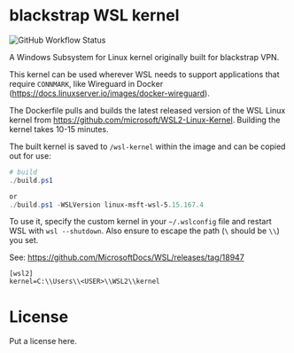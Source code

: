 # blackstrap WSL kernel

![GitHub Workflow Status](https://img.shields.io/github/actions/workflow/status/metabronx/blackstrap-wsl-kernel/build.yaml?label=latest%20build&style=flat-square)

A Windows Subsystem for Linux kernel originally built for blackstrap VPN.

This kernel can be used wherever WSL needs to support applications that require `CONNMARK`, like Wireguard in Docker (<https://docs.linuxserver.io/images/docker-wireguard>).

The Dockerfile pulls and builds the latest released version of the WSL Linux kernel from <https://github.com/microsoft/WSL2-Linux-Kernel>. Building the kernel takes 10-15 minutes.

The built kernel is saved to `/wsl-kernel` within the image and can be copied out for use:

```powershell
# build
./build.ps1

or
./build.ps1 -WSLVersion linux-msft-wsl-5.15.167.4
```

To use it, specify the custom kernel in your `~/.wslconfig` file and restart WSL with `wsl --shutdown`. Also ensure to escape the path (`\` should be `\\`) you set.

See: https://github.com/MicrosoftDocs/WSL/releases/tag/18947

```plain
[wsl2]
kernel=C:\\Users\\<USER>\\WSL2\\kernel
```

# License

Put a license here.
